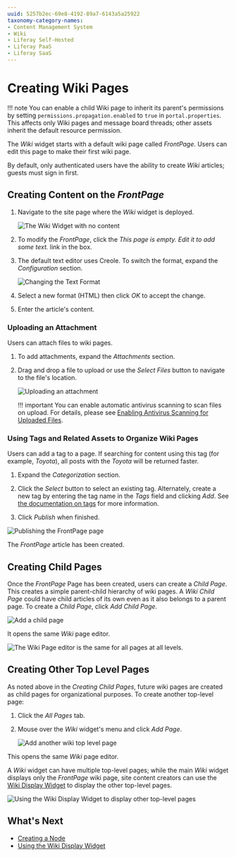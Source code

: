 ```yaml
---
uuid: 5257b2ec-69e8-4192-89a7-6143a5a25922
taxonomy-category-names:
- Content Management System
- Wiki
- Liferay Self-Hosted
- Liferay PaaS
- Liferay SaaS
---
```


# Creating Wiki Pages

!!! note
    You can enable a child Wiki page to inherit its parent's permissions by setting `permissions.propagation.enabled` to `true` in `portal.properties`. This affects only Wiki pages and message board threads; other assets inherit the default resource permission.

The *Wiki* widget starts with a default wiki page called *FrontPage*. Users can edit this page to make their first wiki page.

By default, only authenticated users have the ability to create *Wiki* articles; guests must sign in first.

## Creating Content on the *FrontPage*

1. Navigate to the site page where the *Wiki* widget is deployed.

   ![The Wiki Widget with no content](./creating-wiki-pages/images/01.png)

1. To modify the *FrontPage*, click the *This page is empty. Edit it to add some text.* link in the box.

1. The default text editor uses Creole. To switch the format, expand the *Configuration* section.

   ![Changing the Text Format](./creating-wiki-pages/images/02.png)

1. Select a new format (HTML) then click *OK* to accept the change.

1. Enter the article's content.

### Uploading an Attachment

Users can attach files to wiki pages.

1. To add attachments, expand the *Attachments* section.

1. Drag and drop a file to upload or use the *Select Files* button to navigate to the file's location.

    ![Uploading an attachment](./creating-wiki-pages/images/03.png)

    !!! important
        You can enable automatic antivirus scanning to scan files on upload. For details, please see [Enabling Antivirus Scanning for Uploaded Files](../../system-administration/file-storage/enabling-antivirus-scanning-for-uploaded-files.md).

### Using Tags and Related Assets to Organize Wiki Pages

Users can add a tag to a page. If searching for content using this tag (for example, *Toyota*), all posts with the *Toyota* will be returned faster.

1. Expand the *Categorization* section.

1. Click the *Select* button to select an existing tag. Alternately, create a new tag by entering the tag name in the *Tags* field and clicking *Add*. See [the documentation on tags](https://help.liferay.com/hc/articles/360028820472-Tagging-Content) for more information.

1. Click *Publish* when finished.

![Publishing the FrontPage page](./creating-wiki-pages/images/05.png)

The *FrontPage* article has been created.

## Creating Child Pages

Once the *FrontPage* Page has been created, users can create a *Child Page*. This creates a simple parent-child hierarchy of wiki pages. A *Wiki Child Page* could have child articles of its own even as it also belongs to a parent page. To create a *Child Page*, click *Add Child Page*.

![Add a child page](./creating-wiki-pages/images/06.png)

It opens the same *Wiki* page editor.

![The Wiki Page editor is the same for all pages at all levels.](./creating-wiki-pages/images/07.png)

## Creating Other Top Level Pages

As noted above in the *Creating Child Pages*, future wiki pages are created as child pages for organizational purposes. To create another top-level page:

1. Click the *All Pages* tab.

1. Mouse over the *Wiki* widget's menu and click *Add Page*.

   ![Add another wiki top level page](./creating-wiki-pages/images/04.png)

This opens the same *Wiki* page editor.

A *Wiki* widget can have multiple top-level pages; while the main *Wiki* widget displays only the *FrontPage* wiki page, site content creators can use the [Wiki Display Widget](./using-the-wiki-display-widget.md) to display the other top-level pages.

![Using the Wiki Display Widget to display other top-level pages](./creating-wiki-pages/images/08.png)

## What's Next

- [Creating a Node](./creating-a-node.md)
- [Using the Wiki Display Widget](./using-the-wiki-display-widget.md)
